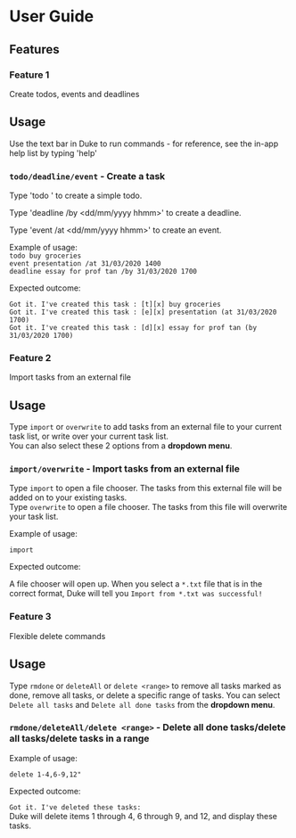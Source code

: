 # User Guide

## Features 

### Feature 1 
Create todos, events and deadlines
## Usage
Use the text bar in Duke to run commands - for reference, see the in-app help
list by typing 'help'

### `todo/deadline/event` - Create a task

Type 'todo <name>' to create a simple todo. <br />

Type 'deadline <task> /by <dd/mm/yyyy hhmm>' to create a deadline. <br />

Type 'event <task> /at <dd/mm/yyyy hhmm>' to create an event. <br />


Example of usage: <br />
`todo buy groceries` <br />
`event presentation /at 31/03/2020 1400` <br />
`deadline essay for prof tan /by 31/03/2020 1700` <br />

Expected outcome:

`Got it. I've created this task :
 [t][x] buy groceries` <br />
`Got it. I've created this task :
 [e][x] presentation (at 31/03/2020 1700)` <br />
 `Got it. I've created this task :
  [d][x] essay for prof tan (by 31/03/2020 1700)` <br />
 
### Feature 2
Import tasks from an external file
## Usage
Type `import` or `overwrite` to add tasks from an external file to your current task list, or write over your current task list.
<br /> You can also select these 2 options from a **dropdown menu**.
### `import/overwrite` - Import tasks from an external file

Type `import` to open a file chooser. The tasks from this external file will be added on to your existing tasks. <br />
Type `overwrite` to open a file chooser. The tasks from this file will overwrite your task list.


Example of usage: 

`import`

Expected outcome:

A file chooser will open up. When you select a `*.txt` file that is in the correct format, Duke will tell you `Import from *.txt was successful!`



### Feature 3
Flexible delete commands
## Usage
Type `rmdone` or `deleteAll` or `delete <range>` to remove all tasks marked as done, remove 
all tasks, or delete a specific range of tasks. You can select `Delete all tasks` and `Delete all done tasks` from the **dropdown menu**.

### `rmdone/deleteAll/delete <range>` - Delete all done tasks/delete all tasks/delete tasks in a range



Example of usage: 

`delete 1-4,6-9,12"`

Expected outcome:

`Got it. I've deleted these tasks:` <br />
Duke will delete items 1 through 4, 6 through 9, and 12, and display these tasks.




